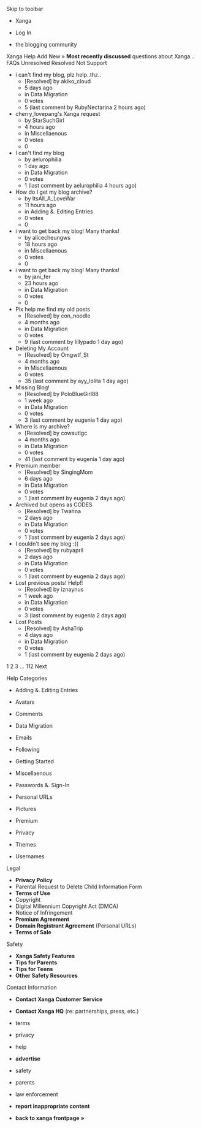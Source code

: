 Skip to toolbar

*   Xanga

*   Log In

*   the blogging community

Xanga Help Add New » **Most recently discussed** questions about Xanga… FAQs Unresolved Resolved Not Support

*   i can't find my blog, plz help..thz..
    *   \[Resolved\] by akiko\_cloud
    *   5 days ago
    *   in Data Migration
    *   0 votes
    *   5 (last comment by RubyNectarina 2 hours ago)
*   cherry\_lovepang's Xanga request
    *   by StarSuchGirl
    *   4 hours ago
    *   in Miscellaenous
    *   0 votes
    *   0
*   I can't find my blog
    *   by aelurophilia
    *   1 day ago
    *   in Data Migration
    *   0 votes
    *   1 (last comment by aelurophilia 4 hours ago)
*   How do I get my blog archive?
    *   by ItsAll\_A\_LoveWar
    *   11 hours ago
    *   in Adding &. Editing Entries
    *   0 votes
    *   0
*   i want to get back my blog! Many thanks!
    *   by alicecheungws
    *   18 hours ago
    *   in Miscellaenous
    *   0 votes
    *   0
*   i want to get back my blog! Many thanks!
    *   by jani\_fer
    *   23 hours ago
    *   in Data Migration
    *   0 votes
    *   0
*   Plx help me find my old posts
    *   \[Resolved\] by con\_noodle
    *   4 months ago
    *   in Data Migration
    *   0 votes
    *   9 (last comment by lillypado 1 day ago)
*   Deleting My Account
    *   \[Resolved\] by Omgwtf\_St
    *   4 months ago
    *   in Miscellaenous
    *   0 votes
    *   35 (last comment by ayy\_lolita 1 day ago)
*   Missing Blog!
    *   \[Resolved\] by PoloBlueGirl88
    *   1 week ago
    *   in Data Migration
    *   0 votes
    *   3 (last comment by eugenia 1 day ago)
*   Where is my archive?
    *   \[Resolved\] by cowautlgc
    *   4 months ago
    *   in Data Migration
    *   0 votes
    *   41 (last comment by eugenia 1 day ago)
*   Premium member
    *   \[Resolved\] by SingingMom
    *   6 days ago
    *   in Data Migration
    *   0 votes
    *   1 (last comment by eugenia 2 days ago)
*   Archived but opens as CODES
    *   \[Resolved\] by Twahna
    *   2 days ago
    *   in Data Migration
    *   0 votes
    *   1 (last comment by eugenia 2 days ago)
*   I couldn't see my blog :((
    *   \[Resolved\] by rubyapril
    *   2 days ago
    *   in Data Migration
    *   0 votes
    *   1 (last comment by eugenia 2 days ago)
*   Lost previous posts! Help!!
    *   \[Resolved\] by iznaynus
    *   1 week ago
    *   in Data Migration
    *   0 votes
    *   3 (last comment by eugenia 2 days ago)
*   Lost Posts
    *   \[Resolved\] by AshaTrip
    *   4 days ago
    *   in Data Migration
    *   0 votes
    *   1 (last comment by eugenia 2 days ago)

1 2 3 ... 112 Next

Help Categories

*   Adding &. Editing Entries
*   Avatars
*   Comments
*   Data Migration
*   Emails
*   Following
*   Getting Started
*   Miscellaenous

*   Passwords &. Sign-In
*   Personal URLs
*   Pictures
*   Premium
*   Privacy
*   Themes
*   Usernames

Legal

*   **Privacy Policy**
*   Parental Request to Delete Child Information Form
*   **Terms of Use**
*   Copyright
*   Digital Millennium Copyright Act (DMCA)
*   Notice of Infringement
*   **Premium Agreement**
*   **Domain Registrant Agreement** (Personal URLs)
*   **Terms of Sale**

Safety

*   **Xanga Safety Features**
*   **Tips for Parents**
*   **Tips for Teens**
*   **Other Safety Resources**

Contact Information

*   **Contact Xanga Customer Service**
*   **Contact Xanga HQ** (re: partnerships, press, etc.)

*   terms
*   privacy
*   help
*   **advertise**

*   safety
*   parents
*   law enforcement
*   **report inappropriate content**

*   **back to xanga frontpage »**